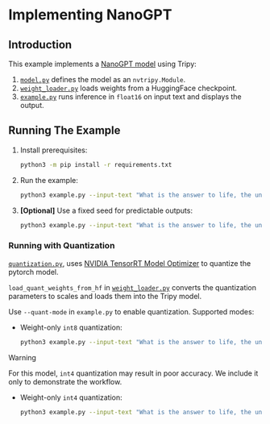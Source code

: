 # Implementing NanoGPT

## Introduction

This example implements a [NanoGPT model](https://github.com/karpathy/nanoGPT) using Tripy:

1. [`model.py`](./model.py) defines the model as an `nvtripy.Module`.
2. [`weight_loader.py`](./weight_loader.py) loads weights from a HuggingFace checkpoint.
3. [`example.py`](./example.py) runs inference in `float16` on input text and displays the output.


## Running The Example

1. Install prerequisites:

    ```bash
    python3 -m pip install -r requirements.txt
    ```

2. Run the example:

    ```bash
    python3 example.py --input-text "What is the answer to life, the universe, and everything?"
    ```

3. **[Optional]** Use a fixed seed for predictable outputs:

    ```bash
    python3 example.py --input-text "What is the answer to life, the universe, and everything?" --seed=0
    ```

    <!--
    Tripy: TEST: EXPECTED_STDOUT Start
    ```
    (?s).*?What is the answer to life, the universe, and everything\? (How can we know what's real\? How can|The answer to the questions that are asked of us|The answer to the questions that are the most difficult)
    ```
    Tripy: TEST: EXPECTED_STDOUT End
    -->

### Running with Quantization

[`quantization.py`](./quantization.py), uses
[NVIDIA TensorRT Model Optimizer](https://nvidia.github.io/TensorRT-Model-Optimizer/getting_started/1_overview.html)
to quantize the pytorch model.

`load_quant_weights_from_hf` in [`weight_loader.py`](./weight_loader.py) converts the quantization
parameters to scales and loads them into the Tripy model.

Use `--quant-mode` in `example.py` to enable quantization. Supported modes:

- Weight-only `int8` quantization:

    ```bash
    python3 example.py --input-text "What is the answer to life, the universe, and everything?" --seed=0 --quant-mode int8-weight-only
    ```
    <!--
    Tripy: TEST: EXPECTED_STDOUT Start
    ```
    (?s).*?What is the answer to life, the universe, and everything\? (The answer to the questions that|How is life possible, what is the meaning of|How can)
    ```
    Tripy: TEST: EXPECTED_STDOUT End
    -->


> [!WARNING]
> For this model, `int4` quantization may result in poor accuracy. We include it only to demonstrate the workflow.
- Weight-only `int4` quantization:

    ```bash
    python3 example.py --input-text "What is the answer to life, the universe, and everything?" --seed=0 --quant-mode int4-weight-only
    ```
    <!--
    Tripy: TEST: EXPECTED_STDOUT Start
    ```
    (?s).*?What is the answer to life, the universe, and everything\? What is what is what is what is what is
    ```
    Tripy: TEST: EXPECTED_STDOUT End
    -->
